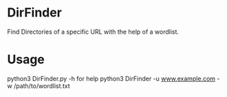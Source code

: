 # DirFinder

Find Directories of a specific URL with the help of a wordlist.

# Usage

python3 DirFinder.py -h for help
python3 DirFinder -u www.example.com -w /path/to/wordlist.txt
